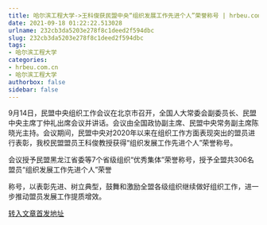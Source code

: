 ```yaml
---
title: 哈尔滨工程大学->王科俊获民盟中央“组织发展工作先进个人”荣誉称号 | hrbeu.com.cn
date: 2021-09-18 01:22:22.513028
urlname: 232cb3da5203e278f8c1deed2f594dbc
slug: 232cb3da5203e278f8c1deed2f594dbc
tags: 
- 哈尔滨工程大学
categories:
- hrbeu.com.cn
- 哈尔滨工程大学
authorbox: false
sidebar: false
---
```

9月14日，民盟中央组织工作会议在北京市召开，全国人大常委会副委员长、民盟中央主席丁仲礼出席会议并讲话。会议由全国政协副主席、民盟中央常务副主席陈晓光主持。会议期间，民盟中央对2020年以来在组织工作方面表现突出的盟员进行表彰，我校民盟盟员王科俊教授获得“组织发展工作先进个人”荣誉称号。

会议授予民盟黑龙江省委等7个省级组织“优秀集体”荣誉称号，授予全盟共306名盟员“组织发展工作先进个人”荣誉
<!--more-->
称号，以表彰先进、树立典型，鼓舞和激励全盟各级组织继续做好组织工作，进一步推动盟员发展工作提质增效。



[转入文章首发地址](http://gongxue.cn/info/1141/67824.htm)